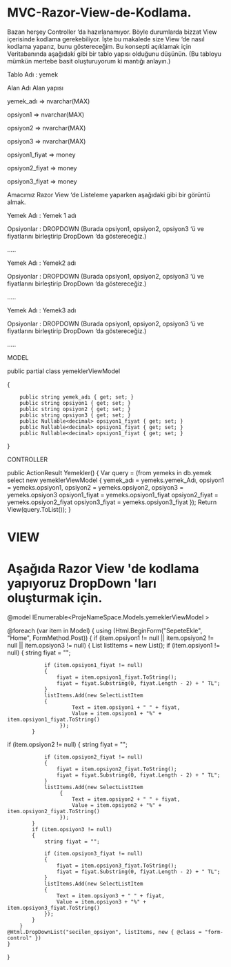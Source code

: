 MVC-Razor-View-de-Kodlama.
==========================
Bazan herşey Controller ‘da hazırlanamıyor. Böyle durumlarda bizzat View içerisinde kodlama gerekebiliyor. İşte bu makalede size View ‘de nasıl kodlama yaparız, bunu göstereceğim.
Bu konsepti açıklamak için Veritabanında aşağıdaki gibi bir tablo yapısı olduğunu düşünün. (Bu tabloyu mümkün mertebe basit oluşturuyorum ki mantığı anlayın.)

Tablo Adı :     yemek

Alan Adı        Alan yapısı

yemek_adı   =>    nvarchar(MAX)

opsiyon1    =>    nvarchar(MAX)

opsiyon2    =>    nvarchar(MAX)

opsiyon3     =>   nvarchar(MAX)

opsiyon1_fiyat  => money

opsiyon2_fiyat => money

opsiyon3_fiyat  => money


Amacımız Razor View ‘de  Listeleme yaparken aşağıdaki gibi bir görüntü almak.

Yemek Adı :  Yemek 1 adı

Opsiyonlar : DROPDOWN (Burada opsiyon1, opsiyon2, opsiyon3 ‘ü ve fiyatlarını birleştirip DropDown ‘da göstereceğiz.)

.....

Yemek Adı :  Yemek2 adı

Opsiyonlar : DROPDOWN (Burada opsiyon1, opsiyon2, opsiyon3 ‘ü ve fiyatlarını birleştirip DropDown ‘da göstereceğiz.)

.....

Yemek Adı :  Yemek3 adı

Opsiyonlar : DROPDOWN (Burada opsiyon1, opsiyon2, opsiyon3 ‘ü ve fiyatlarını birleştirip DropDown ‘da göstereceğiz.)

.....


MODEL

public partial class yemeklerViewModel

{

        public string yemek_adı { get; set; }
        public string opsiyon1 { get; set; }
        public string opsiyon2 { get; set; }
        public string opsiyon3 { get; set; }
        public Nullable<decimal> opsiyon1_fiyat { get; set; }
        public Nullable<decimal> opsiyon1_fiyat { get; set; }
        public Nullable<decimal> opsiyon1_fiyat { get; set; }
        
}

CONTROLLER

public ActionResult Yemekler()
{
Var query = (from yemeks in db.yemek
select new yemeklerViewModel
{
yemek_adı = yemeks.yemek_Adı,
opsiyon1 = yemeks.opsiyon1,
opsiyon2 = yemeks.opsiyon2,
opsiyon3 = yemeks.opsiyon3
opsiyon1_fiyat = yemeks.opsiyon1_fiyat
opsiyon2_fiyat = yemeks.opsiyon2_fiyat
opsiyon3_fiyat = yemeks.opsiyon3_fiyat
});
Return View(query.ToList());
}



VIEW
=====
Aşağıda  Razor View 'de kodlama yapıyoruz DropDown 'ları oluşturmak için.
=====
@model IEnumerable<ProjeNameSpace.Models.yemeklerViewModel >

@foreach (var item in Model)
{
   using (Html.BeginForm("SepeteEkle", "Home", FormMethod.Post))
    {
  if (item.opsiyon1 != null || item.opsiyon2 != null || item.opsiyon3 != null)
        {
            List<SelectListItem> listItems = new List<SelectListItem>();
            if (item.opsiyon1 != null)
            {
                string fiyat = "";

                if (item.opsiyon1_fiyat != null)
                {
                    fiyat = item.opsiyon1_fiyat.ToString();
                    fiyat = fiyat.Substring(0, fiyat.Length - 2) + " TL";
                }
                listItems.Add(new SelectListItem
                {
                         Text = item.opsiyon1 + " " + fiyat,
                         Value = item.opsiyon1 + "%" + item.opsiyon1_fiyat.ToString()
                     });
            }
   if (item.opsiyon2 != null)
            {
                string fiyat = "";

                if (item.opsiyon2_fiyat != null)
                {
                    fiyat = item.opsiyon2_fiyat.ToString();
                    fiyat = fiyat.Substring(0, fiyat.Length - 2) + " TL";
                }
                listItems.Add(new SelectListItem
                     {
                         Text = item.opsiyon2 + " " + fiyat,
                         Value = item.opsiyon2 + "%" + item.opsiyon2_fiyat.ToString()
                     });
            }
            if (item.opsiyon3 != null)
            {
                string fiyat = "";

                if (item.opsiyon3_fiyat != null)
                {
                    fiyat = item.opsiyon3_fiyat.ToString();
                    fiyat = fiyat.Substring(0, fiyat.Length - 2) + " TL";
                }
                listItems.Add(new SelectListItem
                {
                    Text = item.opsiyon3 + " " + fiyat,
                    Value = item.opsiyon3 + "%" + item.opsiyon3_fiyat.ToString()
                });
            }
        }
    @Html.DropDownList("secilen_opsiyon", listItems, new { @class = "form-control" })
    }
}

